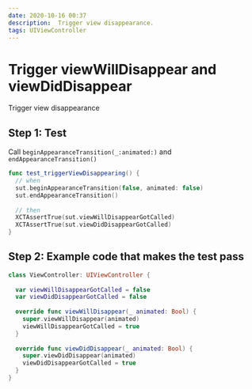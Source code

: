 ```yaml
---
date: 2020-10-16 00:37
description:  Trigger view disappearance.
tags: UIViewController
---
```


# Trigger viewWillDisappear and viewDidDisappear

Trigger view disappearance

## Step 1: Test

Call `beginAppearanceTransition(_:animated:)` and `endAppearanceTransition()`

```swift
func test_triggerViewDisappearing() {
  // when
  sut.beginAppearanceTransition(false, animated: false)
  sut.endAppearanceTransition()
  
  // then
  XCTAssertTrue(sut.viewWillDisappearGotCalled)
  XCTAssertTrue(sut.viewDidDisappearGotCalled)
}
```

## Step 2: Example code that makes the test pass

```swift
class ViewController: UIViewController {
  
  var viewWillDisappearGotCalled = false
  var viewDidDisappearGotCalled = false
  
  override func viewWillDisappear(_ animated: Bool) {
    super.viewWillDisappear(animated)
    viewWillDisappearGotCalled = true
  }
  
  override func viewDidDisappear(_ animated: Bool) {
    super.viewDidDisappear(animated)
    viewDidDisappearGotCalled = true
  }
}
```

